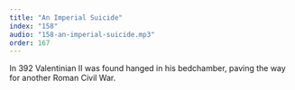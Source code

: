 ```yaml
---
title: "An Imperial Suicide"
index: "158"
audio: "158-an-imperial-suicide.mp3"
order: 167
---
```


In 392 Valentinian II was found hanged in his bedchamber, paving the way for another Roman Civil War. 
